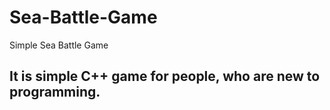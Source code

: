 # Sea-Battle-Game
Simple Sea Battle Game<br>
<h2>It is simple C++ game for people, who are new to programming.</h2>
